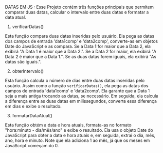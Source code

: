 DATAS EM JS :
Esse Projeto contém três funções principais que permitem comparar duas datas, calcular o intervalo entre duas datas e formatar a data atual.

1. verificarDatas()

Esta função compara duas datas inseridas pelo usuário. Ela pega as datas dos campos de entrada 'data1comp' e 'data2comp', converte-as em objetos Date do JavaScript e as compara. Se a Data 1 for maior que a Data 2, ela exibirá "A Data 1 é maior que a Data 2.". Se a Data 2 for maior, ela exibirá "A Data 2 é maior que a Data 1.". Se as duas datas forem iguais, ela exibirá "As datas são iguais.".

2. obterIntervalo()

Esta função calcula o número de dias entre duas datas inseridas pelo usuário. Assim como a função `verificarDatas()`, ela pega as datas dos campos de entrada 'data1comp' e 'data2comp'. Ela garante que a Data 1 seja a mais antiga trocando as datas, se necessário. Em seguida, ela calcula a diferença entre as duas datas em milissegundos, converte essa diferença em dias e exibe o resultado.

3. formatarDataAtual()

Esta função obtém a data e hora atuais, formata-as no formato "hora:minuto - dia/mês/ano" e exibe o resultado. Ela usa o objeto Date do JavaScript para obter a data e hora atuais e, em seguida, extrai o dia, mês, ano, hora e minuto. Note que ela adiciona 1 ao mês, já que os meses em JavaScript começam do 0.

